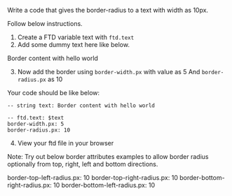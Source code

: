 Write a code that gives the border-radius to a text with width as 10px.

Follow below instructions.

1. Create a FTD variable text with `ftd.text`
2. Add some dummy text here like below.

Border content with hello world

3. Now add the border using `border-width.px` with value as 5
   And `border-radius.px` as 10

Your code should be like below:

```
-- string text: Border content with hello world

-- ftd.text: $text
border-width.px: 5
border-radius.px: 10

```

4. View your ftd file in your browser

Note: Try out below border attributes examples to allow border radius optionally from top, right, left and bottom directions.

border-top-left-radius.px: 10
border-top-right-radius.px: 10
border-bottom-right-radius.px: 10
border-bottom-left-radius.px: 10
